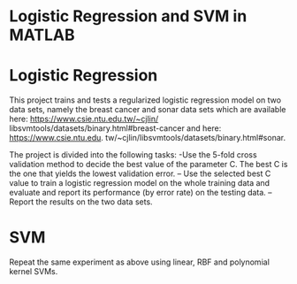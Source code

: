 # Logistic Regression and SVM in MATLAB

# Logistic Regression
This project trains and tests a regularized logistic regression model on two data sets, namely the breast
cancer and sonar data sets which are available here: https://www.csie.ntu.edu.tw/~cjlin/
libsvmtools/datasets/binary.html#breast-cancer and here: https://www.csie.ntu.edu.
tw/~cjlin/libsvmtools/datasets/binary.html#sonar.

The project is divided into the following tasks:
-Use the 5-fold cross validation method to decide the best value of the parameter C. The best C is the one that yields the lowest validation error.
– Use the selected best C value to train a logistic regression model on the whole training data and evaluate and report its performance (by error rate) on the testing data.
– Report the results on the two data sets.

# SVM
Repeat the same experiment as above using linear, RBF and polynomial kernel SVMs.



